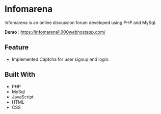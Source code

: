 # Infomarena 

Infomarena is an online discussion forum developed using PHP and MySql. 

**Demo** : <https://infomarena1.000webhostapp.com/>

## Feature

- Implemented Captcha for user signup and login.

## Built With

- PHP
- MySql
- JavaScript
- HTML
- CSS
